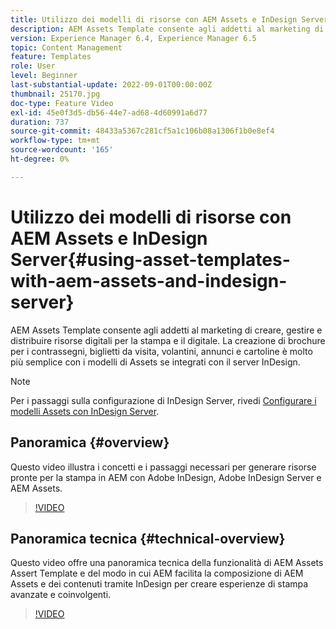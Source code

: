 ```yaml
---
title: Utilizzo dei modelli di risorse con AEM Assets e InDesign Server
description: AEM Assets Template consente agli addetti al marketing di creare, gestire e distribuire risorse digitali per la stampa e il digitale. La creazione di brochure per i contrassegni, biglietti da visita, volantini, annunci e cartoline è molto più semplice con i modelli di Assets se integrati con il server InDesign.
version: Experience Manager 6.4, Experience Manager 6.5
topic: Content Management
feature: Templates
role: User
level: Beginner
last-substantial-update: 2022-09-01T00:00:00Z
thumbnail: 25170.jpg
doc-type: Feature Video
exl-id: 45e0f3d5-db56-44e7-ad68-4d60991a6d77
duration: 737
source-git-commit: 48433a5367c281cf5a1c106b08a1306f1b0e8ef4
workflow-type: tm+mt
source-wordcount: '165'
ht-degree: 0%

---
```


# Utilizzo dei modelli di risorse con AEM Assets e InDesign Server{#using-asset-templates-with-aem-assets-and-indesign-server}

AEM Assets Template consente agli addetti al marketing di creare, gestire e distribuire risorse digitali per la stampa e il digitale. La creazione di brochure per i contrassegni, biglietti da visita, volantini, annunci e cartoline è molto più semplice con i modelli di Assets se integrati con il server InDesign.

>[!NOTE]
>
>Per i passaggi sulla configurazione di InDesign Server, rivedi [Configurare i modelli Assets con InDesign Server](asset-templates-technical-video-setup.md).

## Panoramica {#overview}

Questo video illustra i concetti e i passaggi necessari per generare risorse pronte per la stampa in AEM con Adobe InDesign, Adobe InDesign Server e AEM Assets.

>[!VIDEO](https://video.tv.adobe.com/v/328820?quality=12&learn=on&captions=ita)

## Panoramica tecnica {#technical-overview}

Questo video offre una panoramica tecnica della funzionalità di AEM Assets Assert Template e del modo in cui AEM facilita la composizione di AEM Assets e dei contenuti tramite InDesign per creare esperienze di stampa avanzate e coinvolgenti.

>[!VIDEO](https://video.tv.adobe.com/v/41674?quality=12&learn=on&captions=ita)
